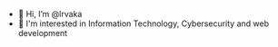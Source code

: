 - 👋 Hi, I’m @lrvaka
- 👀 I'm interested in Information Technology, Cybersecurity and web development
<!---
lrvaka/lrvaka is a ✨ special ✨ repository because its `README.md` (this file) appears on your GitHub profile.
You can click the Preview link to take a look at your changes.
--->
